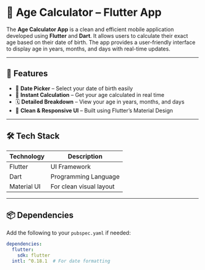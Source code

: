 # 🧮 Age Calculator – Flutter App

The **Age Calculator App** is a clean and efficient mobile application developed using **Flutter** and **Dart**. It allows users to calculate their exact age based on their date of birth. The app provides a user-friendly interface to display age in years, months, and days with real-time updates.

---

## 📱 Features

- 📆 **Date Picker** – Select your date of birth easily
- 🔄 **Instant Calculation** – Get your age calculated in real time
- 🗓️ **Detailed Breakdown** – View your age in years, months, and days
- 🎨 **Clean & Responsive UI** – Built using Flutter’s Material Design

---

## 🛠️ Tech Stack

| Technology | Description              |
|------------|--------------------------|
| Flutter    | UI Framework             |
| Dart       | Programming Language     |
| Material UI| For clean visual layout  |

---

## 📦 Dependencies

Add the following to your `pubspec.yaml` if needed:

```yaml
dependencies:
  flutter:
    sdk: flutter
  intl: ^0.18.1  # For date formatting
